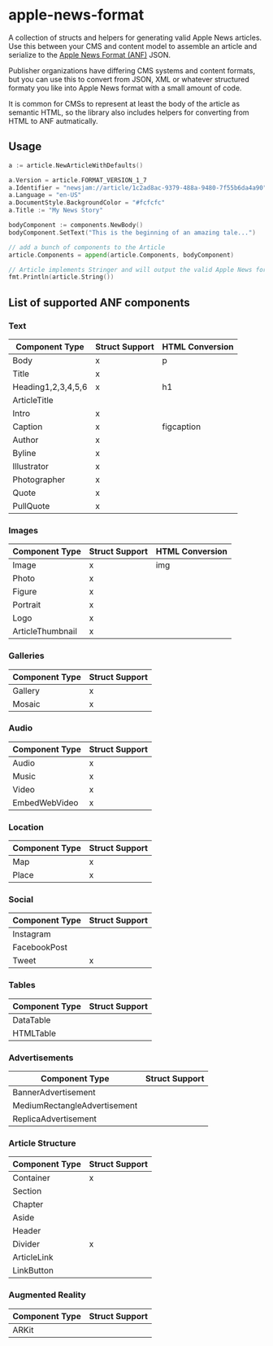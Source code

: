 # apple-news-format

A collection of structs and helpers for generating valid Apple News articles. Use this between your CMS and content model to assemble an article and serialize to the [Apple News Format (ANF)](https://developer.apple.com/documentation/apple_news/apple_news_format) JSON.

Publisher organizations have differing CMS systems and content formats, but you can use this to convert from JSON, XML or whatever structured formaty you like into Apple News format with a small amount of code.

It is common for CMSs to represent at least the body of the article as semantic HTML, so the library also includes helpers for converting from HTML to ANF autmatically. 

## Usage
```go
a := article.NewArticleWithDefaults()

a.Version = article.FORMAT_VERSION_1_7
a.Identifier = "newsjam://article/1c2ad8ac-9379-488a-9480-7f55b6da4a90" 
a.Language = "en-US"
a.DocumentStyle.BackgroundColor = "#fcfcfc"
a.Title := "My News Story"

bodyComponent := components.NewBody()
bodyComponent.SetText("This is the beginning of an amazing tale...")

// add a bunch of components to the Article
article.Components = append(article.Components, bodyComponent) 

// Article implements Stringer and will output the valid Apple News format JSON
fmt.Println(article.String())
```

## List of supported ANF components

### Text
|Component Type|Struct Support|HTML Conversion|
|---|---|---|
|Body|x|p|
|Title|x||
|Heading1,2,3,4,5,6|x|h1|
|ArticleTitle||
|Intro|x||
|Caption|x|figcaption|
|Author|x||
|Byline|x||
|Illustrator|x||
|Photographer|x||
|Quote|x||
|PullQuote|x||

### Images
|Component Type|Struct Support|HTML Conversion| 
|---|---|---|
|Image|x|img|
|Photo|x||
|Figure|x||
|Portrait|x||
|Logo|x||
|ArticleThumbnail|x||

### Galleries
|Component Type|Struct Support|
|---|---|
|Gallery|x|
|Mosaic|x|

### Audio
|Component Type|Struct Support|
|---|---|
|Audio|x|
|Music|x|
|Video|x|
|EmbedWebVideo|x|

### Location
|Component Type|Struct Support|
|---|---|
|Map|x|
|Place|x|

### Social
|Component Type|Struct Support|
|---|---|
|Instagram||
|FacebookPost||
|Tweet|x|

### Tables
|Component Type|Struct Support|
|---|---|
|DataTable||
|HTMLTable||

### Advertisements
|Component Type|Struct Support|
|---|---|
|BannerAdvertisement||
|MediumRectangleAdvertisement||
|ReplicaAdvertisement||

### Article Structure
|Component Type|Struct Support|
|---|---|
|Container|x|
|Section||
|Chapter||
|Aside||
|Header||
|Divider|x|
|ArticleLink||
|LinkButton||

### Augmented Reality
|Component Type|Struct Support|
|---|---|
|ARKit||
